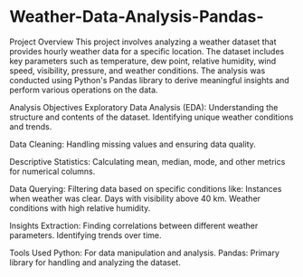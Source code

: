 # Weather-Data-Analysis-Pandas-
Project Overview
This project involves analyzing a weather dataset that provides hourly weather data for a specific location. The dataset includes key parameters such as temperature, dew point, relative humidity, wind speed, visibility, pressure, and weather conditions. The analysis was conducted using Python's Pandas library to derive meaningful insights and perform various operations on the data.

Analysis Objectives
Exploratory Data Analysis (EDA):
Understanding the structure and contents of the dataset.
Identifying unique weather conditions and trends.

Data Cleaning:
Handling missing values and ensuring data quality.

Descriptive Statistics:
Calculating mean, median, mode, and other metrics for numerical columns.

Data Querying:
Filtering data based on specific conditions like:
Instances when weather was clear.
Days with visibility above 40 km.
Weather conditions with high relative humidity.

Insights Extraction:
Finding correlations between different weather parameters.
Identifying trends over time.

Tools Used
Python: For data manipulation and analysis.
Pandas: Primary library for handling and analyzing the dataset.
